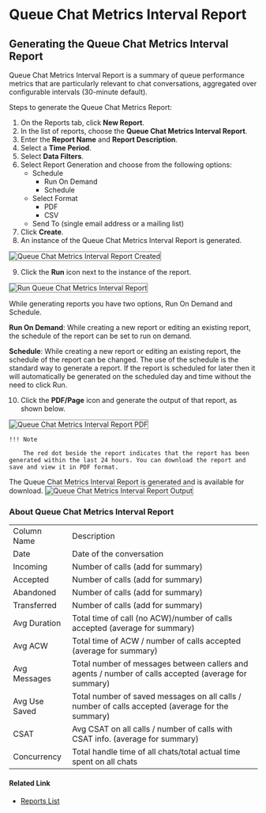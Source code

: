# Queue Chat Metrics Interval Report

## Generating the Queue Chat Metrics Interval Report

Queue Chat Metrics Interval Report is a summary of queue performance metrics that are particularly relevant to chat conversations, aggregated over configurable intervals (30-minute default).

Steps to generate the Queue Chat Metrics Report:

1. On the Reports tab, click **New Report**.
2. In the list of reports, choose the **Queue Chat Metrics Interval Report**.
3. Enter the **Report Name** and **Report Description**.
4. Select a **Time Period**.
5. Select **Data Filters**.
6. Select Report Generation and choose from the following options:
    * Schedule
        * Run On Demand
        * Schedule
    * Select Format
        * PDF
        * CSV
    * Send To (single email address or a mailing list)
7. Click **Create**.
8. An instance of the Queue Chat Metrics Interval Report is generated.
<img src="../images/queue-chat-metrics-interval-report-created.png" alt="Queue Chat Metrics Interval Report Created" title="Queue Chat Metrics Interval Report Created" style="border: 1px solid gray; zoom:100%;">

9. Click the **Run** icon next to the instance of the report.
<img src="../images/run-queue-chat-metrics-interval-report.png" alt="Run Queue Chat Metrics Interval Report" title="Run Queue Chat Metrics Interval Report" style="border: 1px solid gray; zoom:100%;">

While generating reports you have two options, Run On Demand and Schedule.

**Run On Demand**: While creating a new report or editing an existing report, the schedule of the report can be set to run on demand.

**Schedule**: While creating a new report or editing an existing report, the schedule of the report can be changed. The use of the schedule is the standard way to generate a report. If the report is scheduled for later then it will automatically be generated on the scheduled day and time without the need to click Run.

10. Click the **PDF/Page** icon and generate the output of that report, as shown below.
<img src="../images/pdf-queue-chat-metrics-interval-report.png" alt="Queue Chat Metrics Interval Report PDF" title="Queue Chat Metrics Interval Report PDF" style="border: 1px solid gray; zoom:100%;">

    !!! Note

        The red dot beside the report indicates that the report has been generated within the last 24 hours. You can download the report and save and view it in PDF format.

The Queue Chat Metrics Interval Report is generated and is available for download.
<img src="../images/queue-chat-metrics-interval-report-output.png" alt="Queue Chat Metrics Interval Report Output" title="Queue Chat Metrics Interval Report Output" style="border: 1px solid gray; zoom:100%;">

### About Queue Chat Metrics Interval Report

<table>
  <tr>
   <td>Column Name
   </td>
   <td>Description
   </td>
  </tr>
  <tr>
   <td>Date
   </td>
   <td>Date of the conversation
   </td>
  </tr>
  <tr>
   <td>Incoming
   </td>
   <td>Number of calls (add for summary)
   </td>
  </tr>
  <tr>
   <td>Accepted
   </td>
   <td>Number of calls (add for summary)
   </td>
  </tr>
  <tr>
   <td>Abandoned
   </td>
   <td>Number of calls (add for summary)
   </td>
  </tr>
  <tr>
   <td>Transferred
   </td>
   <td>Number of calls (add for summary)
   </td>
  </tr>
  <tr>
   <td>Avg Duration
   </td>
   <td>Total time of call (no ACW)/number of calls accepted (average for summary)
   </td>
  </tr>
  <tr>
   <td>Avg ACW
   </td>
   <td>Total time of ACW / number of calls accepted (average for summary)
   </td>
  </tr>
  <tr>
   <td>Avg Messages
   </td>
   <td>Total number of messages between callers and agents / number of calls accepted (average for summary)
   </td>
  </tr>
  <tr>
   <td>Avg Use Saved
   </td>
   <td>Total number of saved messages on all calls / number of calls accepted (average for the summary)
   </td>
  </tr>
  <tr>
   <td>CSAT
   </td>
   <td>Avg CSAT on all calls / number of calls with CSAT info. (average for summary)
   </td>
  </tr>
  <tr>
   <td>Concurrency
   </td>
   <td>Total handle time of all chats/total actual time spent on all chats
   </td>
  </tr>
</table>

#### Related Link

* [Reports List](../reports/reports-list.md)
